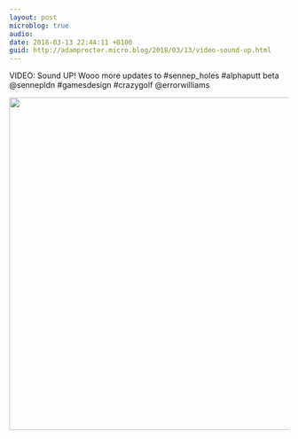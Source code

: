 ```yaml
---
layout: post
microblog: true
audio: 
date: 2018-03-13 22:44:11 +0100
guid: http://adamprocter.micro.blog/2018/03/13/video-sound-up.html
---
```

VIDEO: Sound UP! Wooo more updates to #sennep_holes #alphaputt beta @sennepldn #gamesdesign #crazygolf @errorwilliams

<img src="http://discursive.adamprocter.co.uk/uploads/2018/2e69a6e2cc.jpg" width="600" height="600" />
